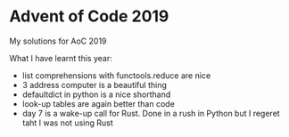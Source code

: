 # Advent of Code 2019

My solutions for AoC 2019

What I have learnt this year:
- list comprehensions with functools.reduce are nice
- 3 address computer is a beautiful thing
- defaultdict in python is a nice shorthand
- look-up tables are again better than code
- day 7 is a wake-up call for Rust. Done in a rush in Python but I regeret taht I was not using Rust

